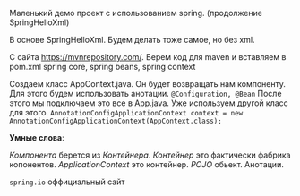 Маленький демо проект с использованием spring. (продолжение SpringHelloXml)

В основе SpringHelloXml. Будем делать тоже самое, но без xml.

С сайта https://mvnrepository.com/. Берем код для maven и вставляем в pom.xml
spring core, spring beans, spring context

Создаем класс AppContext.java. Он будет возвращать нам компоненту. Для этого будем использовать анотации. `@Configuration, @Bean`
После этого мы подключаем это все в App.java. Уже используем другой класс для этого.
`AnnotationConfigApplicationContext context = new AnnotationConfigApplicationContext(AppContext.class);`

**Умные слова**: 

_Компонента_ берется из _Контейнера_. _Контейнер_ это фактически фабрика копонентов. _ApplicationContext_ это контейнер.
 _POJO_ обьект. Анотации.

`spring.io` оффициальный сайт